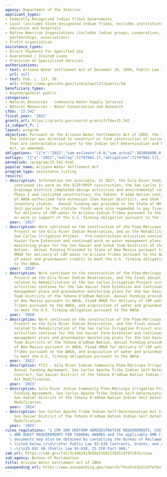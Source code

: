 ```yaml
---
agency: Department of the Interior
applicant_types:
- Federally Recognized lndian Tribal Governments
- Local (includes State-designated lndian Tribes, excludes institutions of higher
  education and hospitals
- Native American Organizations (includes lndian groups, cooperatives, corporations,
  partnerships, associations)
- Profit organization
assistance_types:
- Direct Payments for Specified Use
- Guaranteed / Insured Loans
- Provision of Specialized Services
authorizations:
- text: Arizona Water Settlement Act of December 10, 2004, Public Law 108-451.
  url: null
- text: Pub. L. 117, 58.
  url: https://www.govinfo.gov/link/plaw/117/public/58
beneficiary_types:
- Anyone/general public
categories:
- Natural Resources - Community Water Supply Services
- Natural Resources - Water Conservation and Research
cfda: '15.542'
fiscal_year: '2022'
grants_url: https://grants.gov/search-grants?cfda=15.542
is_subpart_f: 1
layout: program
objective: Pursuant to the Arizona Water Settlements Act of 2004, the Secretary of
  the Interior was directed to construct or fund construction of various facilities
  that are contractable pursuant to the Indian Self-Determination and Education Assistance
  Act, as amended.
obligations: '[{"x":"2022","sam_estimate":0.0,"sam_actual":102069000.0,"usa_spending_actual":92173976.6},{"x":"2023","sam_estimate":0.0,"sam_actual":89755000.0,"usa_spending_actual":70945154.55},{"x":"2024","sam_estimate":10854000.0,"sam_actual":0.0,"usa_spending_actual":9924727.07}]'
outlays: '[{"x":"2022","outlay":72747682.17,"obligation":72747682.17},{"x":"2023","outlay":41399668.99,"obligation":99000560.62},{"x":"2024","outlay":0.0,"obligation":0.0}]'
permalink: /program/15.542.html
popular_name: Arizona Water Settlement Act
program_type: assistance_listing
results:
- description: Information not available. In 2017, the Gila River Indian Community
    continued its work on the SCIP/PMIP construction; the San Carlos Irrigation and
    Drainage District completed design activities and environmental compliance for
    Phase 2 and initiated construction; the Tohono  O’odam Nation continues implementation
    of AWSA-authorized farm extension (San Xavier District); and Shuk Toak water management/groundwater
    inventory studies.  Annual Funding was provided to the State of NM for the NM
    Unit pursuant to the statute. Funds were also expended to pay fixed OM&R costs
    for delivery of CAP water to Arizona Indian Tribes pursuant to the statute and
    on work in support of the U.S. firming obligation pursuant to the statute.
  year: '2017'
- description: Work continued on the construction of the Pima-Maricopa Irrigation
    Project on the Gila River Indian Reservation, and on the Rehabilitation of the
    San Carlos Irrigation Project.  Pre-construction activities continue for the San
    Xavier Farm Extension and continued work on water management plans and groundwater
    monitoring plans for the San Xavier and Schuk Toak Districts of the Tohono O’odham
    Nation.  Annual Funding Provided to State of New Mexico pursuant to AWSA, Fixed
    OM&R for delivery of CAP water to Arizona Tribes pursuant to the AWSA, and acquisition
    of water and groundwater credits to meet the U.S. firming obligation pursuant
    to the AWSA.
  year: '2019'
- description: Work continued on the construction of the Pima-Maricopa Irrigation
    Project on the Gila River Indian Reservation, and the final annual funding agreement
    related to Rehabilitation of the San Carlos Irrigation Project occured. Pre-construction
    activities continue for the San Xavier Farm Extension and continued work on water
    management plans and groundwater monitoring plans for the San Xavier and Schuk
    Toak Districts of the Tohono O’odham Nation. Annual Funding provided to State
    of New Mexico pursuant to AWSA, Fixed OM&R for delivery of CAP water to Arizona
    Tribes pursuant to the AWSA, and acquisition of water and groundwater credits
    to meet the U.S. firming obligation pursuant to the AWSA.
  year: '2020'
- description: Work continued on the construction of the Pima-Maricopa Irrigation
    Project on the Gila River Indian Reservation, and the final annual funding agreement
    related to Rehabilitation of the San Carlos Irrigation Project occured. Pre-construction
    activities continue for the San Xavier Farm Extension and continued work on water
    management plans and groundwater monitoring plans for the San Xavier and Schuk
    Toak Districts of the Tohono O’odham Nation. Annual Funding provided to State
    of New Mexico pursuant to AWSA, Fixed OM&R for delivery of CAP water to Arizona
    Tribes pursuant to the AWSA, and acquisition of water and groundwater credits
    to meet the U.S. firming obligation pursuant to the AWSA.
  year: '2021'
- description: FY23 - Gila River Indian Community Pima-Maricopa Irrigation Project
    Annual Funding Agreement, San Carlos Apache Tribe Indian Self-Determination Act
    Contract, San Xavier District of the Tohono O'odham Nation Indian Self Determination
    Act Modification.
  year: '2023'
- description: Gila River Indian Community Pima-Maricopa Irrigation Project Annual
    Funding Agreement, San Carlos Apache Tribe Indian Self-Determination Act Contract,
    San Xavier District of the Tohono O'odham Nation Indian Self Determination Act
    Modification.
  year: '2024'
- description: San Carlos Apache Tribe Indian Self-Determination Act Contract modification,
    San Xavier District of the Tohono O'odham Nation Indian Self Determination Act
    Modification.
  year: '2025'
rules_regulations: "2 CFR 200 UNIFORM ADMINISTRATIVE REQUIREMENTS, COST PRINCIPLES,\
  \ AND AUDIT REQUIREMENTS FOR FEDERAL AWARDS and the applicable OMB Circulars.  These\
  \ documents may also be obtained by contacting the Bureau of Reclamation Office\
  \ listed below.\r\n\r\nFor Public Law 93-638 Contracts, Grants, and Agreements Only\
  \ –\r\n25 USC 40 (Public Law 93-638, 25 CFR Part 900."
sam_url: https://sam.gov/fal/3cad82413b50431b92135b514f97c635/view
sub-agency: Bureau of Reclamation
title: Arizona Water Settlement Act of 2004
usaspending_url: https://www.usaspending.gov/search/?hash=b1b2ce3fefbaf8cfa1027e3e193c91f6
---
```

